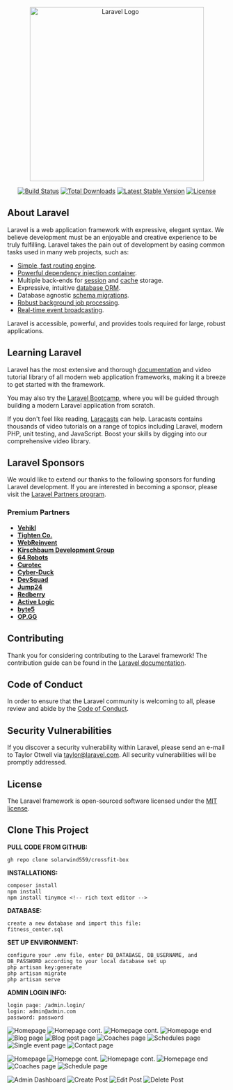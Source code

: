 <p align="center"><a href="https://laravel.com" target="_blank"><img src="https://raw.githubusercontent.com/laravel/art/master/logo-lockup/5%20SVG/2%20CMYK/1%20Full%20Color/laravel-logolockup-cmyk-red.svg" width="400" alt="Laravel Logo"></a></p>

<p align="center">
<a href="https://github.com/laravel/framework/actions"><img src="https://github.com/laravel/framework/workflows/tests/badge.svg" alt="Build Status"></a>
<a href="https://packagist.org/packages/laravel/framework"><img src="https://img.shields.io/packagist/dt/laravel/framework" alt="Total Downloads"></a>
<a href="https://packagist.org/packages/laravel/framework"><img src="https://img.shields.io/packagist/v/laravel/framework" alt="Latest Stable Version"></a>
<a href="https://packagist.org/packages/laravel/framework"><img src="https://img.shields.io/packagist/l/laravel/framework" alt="License"></a>
</p>

## About Laravel

Laravel is a web application framework with expressive, elegant syntax. We believe development must be an enjoyable and creative experience to be truly fulfilling. Laravel takes the pain out of development by easing common tasks used in many web projects, such as:

- [Simple, fast routing engine](https://laravel.com/docs/routing).
- [Powerful dependency injection container](https://laravel.com/docs/container).
- Multiple back-ends for [session](https://laravel.com/docs/session) and [cache](https://laravel.com/docs/cache) storage.
- Expressive, intuitive [database ORM](https://laravel.com/docs/eloquent).
- Database agnostic [schema migrations](https://laravel.com/docs/migrations).
- [Robust background job processing](https://laravel.com/docs/queues).
- [Real-time event broadcasting](https://laravel.com/docs/broadcasting).

Laravel is accessible, powerful, and provides tools required for large, robust applications.

## Learning Laravel

Laravel has the most extensive and thorough [documentation](https://laravel.com/docs) and video tutorial library of all modern web application frameworks, making it a breeze to get started with the framework.

You may also try the [Laravel Bootcamp](https://bootcamp.laravel.com), where you will be guided through building a modern Laravel application from scratch.

If you don't feel like reading, [Laracasts](https://laracasts.com) can help. Laracasts contains thousands of video tutorials on a range of topics including Laravel, modern PHP, unit testing, and JavaScript. Boost your skills by digging into our comprehensive video library.

## Laravel Sponsors

We would like to extend our thanks to the following sponsors for funding Laravel development. If you are interested in becoming a sponsor, please visit the [Laravel Partners program](https://partners.laravel.com).

### Premium Partners

- **[Vehikl](https://vehikl.com/)**
- **[Tighten Co.](https://tighten.co)**
- **[WebReinvent](https://webreinvent.com/)**
- **[Kirschbaum Development Group](https://kirschbaumdevelopment.com)**
- **[64 Robots](https://64robots.com)**
- **[Curotec](https://www.curotec.com/services/technologies/laravel/)**
- **[Cyber-Duck](https://cyber-duck.co.uk)**
- **[DevSquad](https://devsquad.com/hire-laravel-developers)**
- **[Jump24](https://jump24.co.uk)**
- **[Redberry](https://redberry.international/laravel/)**
- **[Active Logic](https://activelogic.com)**
- **[byte5](https://byte5.de)**
- **[OP.GG](https://op.gg)**

## Contributing

Thank you for considering contributing to the Laravel framework! The contribution guide can be found in the [Laravel documentation](https://laravel.com/docs/contributions).

## Code of Conduct

In order to ensure that the Laravel community is welcoming to all, please review and abide by the [Code of Conduct](https://laravel.com/docs/contributions#code-of-conduct).

## Security Vulnerabilities

If you discover a security vulnerability within Laravel, please send an e-mail to Taylor Otwell via [taylor@laravel.com](mailto:taylor@laravel.com). All security vulnerabilities will be promptly addressed.

## License

The Laravel framework is open-sourced software licensed under the [MIT license](https://opensource.org/licenses/MIT).

## Clone This Project

**PULL CODE FROM GITHUB:**
```
gh repo clone solarwind559/crossfit-box
```

**INSTALLATIONS:**
```
composer install
npm install
npm install tinymce <!-- rich text editor -->
```

**DATABASE:**
```
create a new database and import this file:
fitness_center.sql
```

**SET UP ENVIRONMENT:**
```
configure your .env file, enter DB_DATABASE, DB_USERNAME, and DB_PASSWORD according to your local database set up
php artisan key:generate
php artisan migrate
php artisan serve
```

**ADMIN LOGIN INFO:**
```
login page: /admin.login/
login: admin@admin.com
password: password
```

<!-- SCREENSHOTS -->
<!-- Desktop -->
![Homepage](<screenshots/Ekrānuzņēmums 2024-06-09 140029.png>)
![Homepage cont.](<Ekrānuzņēmums 2024-06-09 140055.png>)
![Homepage cont.](<Ekrānuzņēmums 2024-06-09 140109.png>)
![Homepage end](<Ekrānuzņēmums 2024-06-09 140129.png>)
![Blog page](<Ekrānuzņēmums 2024-06-09 140212.png>)
![Blog post page](<Ekrānuzņēmums 2024-06-09 140240.png>)
![Coaches page](<Ekrānuzņēmums 2024-06-09 140257.png>)
![Schedules page](<Ekrānuzņēmums 2024-06-09 140323.png>)
![Single event page](<Ekrānuzņēmums 2024-06-10 150113.png>)
![Contact page](<Ekrānuzņēmums 2024-06-09 140541.png>)
<!-- Mobile -->
![Homepage](<Ekrānuzņēmums 2024-06-10 160641.png>)
![Homepge cont.](<Ekrānuzņēmums 2024-06-09 140928.png>)
![Homepage cont.](<Ekrānuzņēmums 2024-06-09 140959.png>)
![Homepage end](<Ekrānuzņēmums 2024-06-09 140904.png>)
![Coaches page](<Ekrānuzņēmums 2024-06-09 141037.png>)
![Schedule page](<Ekrānuzņēmums 2024-06-09 141105.png>)
<!-- Admin page -->
![Admin Dashboard](<Ekrānuzņēmums 2024-06-09 142928.png>)
![Create Post](<Ekrānuzņēmums 2024-06-09 135812.png>)
![Edit Post](<Ekrānuzņēmums 2024-06-09 130354.png>)
![Delete Post](<Ekrānuzņēmums 2024-06-09 144312.png>)
